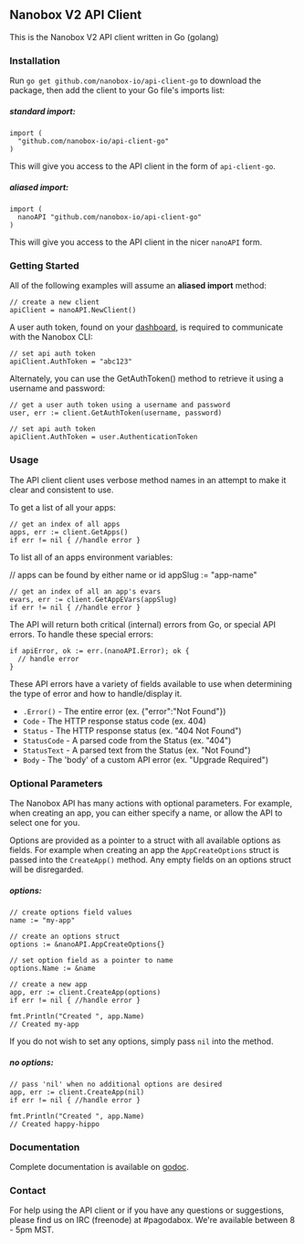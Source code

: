 ## Nanobox V2 API Client

This is the Nanobox V2 API client written in Go (golang)

### Installation

Run `go get github.com/nanobox-io/api-client-go` to download the package, then add the client to your Go file's imports list:

##### standard import:
    import (
      "github.com/nanobox-io/api-client-go"
    )

This will give you access to the API client in the form of `api-client-go`.

##### aliased import:

    import (
      nanoAPI "github.com/nanobox-io/api-client-go"
    )

This will give you access to the API client in the nicer `nanoAPI` form.


### Getting Started

All of the following examples will assume an **aliased import** method:

    // create a new client
    apiClient = nanoAPI.NewClient()

A user auth token, found on your [dashboard](https://dashboard.pagodabox.io/users/me/auth-token), is required to communicate with the Nanobox CLI:

    // set api auth token
    apiClient.AuthToken = "abc123"

Alternately, you can use the GetAuthToken() method to retrieve it using a username and password:

    // get a user auth token using a username and password
    user, err := client.GetAuthToken(username, password)

    // set api auth token
    apiClient.AuthToken = user.AuthenticationToken


### Usage

The API client client uses verbose method names in an attempt to make it clear and consistent to use.

To get a list of all your apps:

    // get an index of all apps
    apps, err := client.GetApps()
    if err != nil { //handle error }

To list all of an apps environment variables:

   // apps can be found by either name or id
    appSlug := "app-name"

    // get an index of all an app's evars
    evars, err := client.GetAppEVars(appSlug)
    if err != nil { //handle error }

The API will return both critical (internal) errors from Go, or special API errors. To handle these special errors:

    if apiError, ok := err.(nanoAPI.Error); ok {
      // handle error
    }

These API errors have a variety of fields available to use when determining the type of error and how to handle/display it.

* `.Error()` - The entire error (ex. {"error":"Not Found"})
* `Code` - The HTTP response status code (ex. 404)
* `Status` - The HTTP response status (ex. "404 Not Found")
* `StatusCode` - A parsed code from the Status (ex. "404")
* `StatusText` - A parsed text from the Status (ex. "Not Found")
* `Body` - The 'body' of a custom API error (ex. "Upgrade Required")


### Optional Parameters

The Nanobox API has many actions with optional parameters. For example,
when creating an app, you can either specify a name, or allow the API to select
one for you.

Options are provided as a pointer to a struct with all available options as fields. For example when creating an app the `AppCreateOptions` struct is passed into the
`CreateApp()` method. Any empty fields on an options struct will be disregarded.

##### options:

    // create options field values
    name := "my-app"

    // create an options struct
    options := &nanoAPI.AppCreateOptions{}

    // set option field as a pointer to name
    options.Name := &name

    // create a new app
    app, err := client.CreateApp(options)
    if err != nil { //handle error }

    fmt.Println("Created ", app.Name)
    // Created my-app


If you do not wish to set any options, simply pass `nil` into the method.

##### no options:

    // pass 'nil' when no additional options are desired
    app, err := client.CreateApp(nil)
    if err != nil { //handle error }

    fmt.Println("Created ", app.Name)
    // Created happy-hippo


### Documentation

Complete documentation is available on [godoc](http://godoc.org/github.com/nanobox-io/api-client-go).


### Contact

For help using the API client or if you have any questions or suggestions, please find us on IRC (freenode) at #pagodabox. We're available between 8 - 5pm MST.
